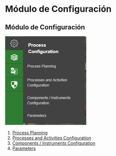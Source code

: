 # Módulo de Configuración

## Módulo de Configuración 

![](../.gitbook/assets/image%20%28194%29.png)

1. [Process Planning](planificacion-de-procesos.md)
2. [Processes and Activities Configuration](configurador-de-procesos-y-actividades.md)
3. [Components / Instruments Configuration](configurador-de-los-componente-instrumentos.md)
4. [Parameters](parametros.md)



